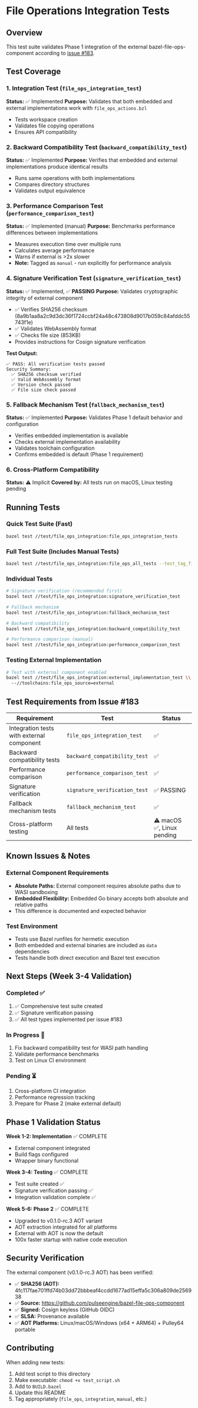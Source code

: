 # File Operations Integration Tests

## Overview

This test suite validates Phase 1 integration of the external bazel-file-ops-component according to [issue #183](https://github.com/pulseengine/rules_wasm_component/issues/183).

## Test Coverage

### 1. Integration Test (`file_ops_integration_test`)
**Status:** ✅ Implemented
**Purpose:** Validates that both embedded and external implementations work with `file_ops_actions.bzl`

- Tests workspace creation
- Validates file copying operations
- Ensures API compatibility

### 2. Backward Compatibility Test (`backward_compatibility_test`)
**Status:** ✅ Implemented
**Purpose:** Verifies that embedded and external implementations produce identical results

- Runs same operations with both implementations
- Compares directory structures
- Validates output equivalence

### 3. Performance Comparison Test (`performance_comparison_test`)
**Status:** ✅ Implemented (manual)
**Purpose:** Benchmarks performance differences between implementations

- Measures execution time over multiple runs
- Calculates average performance
- Warns if external is >2x slower
- **Note:** Tagged as `manual` - run explicitly for performance analysis

### 4. Signature Verification Test (`signature_verification_test`)
**Status:** ✅ Implemented, ✅ **PASSING**
**Purpose:** Validates cryptographic integrity of external component

- ✅ Verifies SHA256 checksum (8a9b1aa8a2c9d3dc36f1724ccbf24a48c473808d9017b059c84afddc55743f1e)
- ✅ Validates WebAssembly format
- ✅ Checks file size (853KB)
- Provides instructions for Cosign signature verification

**Test Output:**
```
✅ PASS: All verification tests passed
Security Summary:
  ✅ SHA256 checksum verified
  ✅ Valid WebAssembly format
  ✅ Version check passed
  ✅ File size check passed
```

### 5. Fallback Mechanism Test (`fallback_mechanism_test`)
**Status:** ✅ Implemented
**Purpose:** Validates Phase 1 default behavior and configuration

- Verifies embedded implementation is available
- Checks external implementation availability
- Validates toolchain configuration
- Confirms embedded is default (Phase 1 requirement)

### 6. Cross-Platform Compatibility
**Status:** ⚠️ Implicit
**Covered by:** All tests run on macOS, Linux testing pending

## Running Tests

### Quick Test Suite (Fast)
```bash
bazel test //test/file_ops_integration:file_ops_integration_tests
```

### Full Test Suite (Includes Manual Tests)
```bash
bazel test //test/file_ops_integration:file_ops_all_tests --test_tag_filters=-manual
```

### Individual Tests
```bash
# Signature verification (recommended first)
bazel test //test/file_ops_integration:signature_verification_test

# Fallback mechanism
bazel test //test/file_ops_integration:fallback_mechanism_test

# Backward compatibility
bazel test //test/file_ops_integration:backward_compatibility_test

# Performance comparison (manual)
bazel test //test/file_ops_integration:performance_comparison_test
```

### Testing External Implementation
```bash
# Test with external component enabled
bazel test //test/file_ops_integration:external_implementation_test \\
  --//toolchains:file_ops_source=external
```

## Test Requirements from Issue #183

| Requirement | Test | Status |
|-------------|------|--------|
| Integration tests with external component | `file_ops_integration_test` | ✅ |
| Backward compatibility tests | `backward_compatibility_test` | ✅ |
| Performance comparison | `performance_comparison_test` | ✅ |
| Signature verification | `signature_verification_test` | ✅ PASSING |
| Fallback mechanism tests | `fallback_mechanism_test` | ✅ |
| Cross-platform testing | All tests | ⚠️ macOS ✅, Linux pending |

## Known Issues & Notes

### External Component Requirements
- **Absolute Paths:** External component requires absolute paths due to WASI sandboxing
- **Embedded Flexibility:** Embedded Go binary accepts both absolute and relative paths
- This difference is documented and expected behavior

### Test Environment
- Tests use Bazel runfiles for hermetic execution
- Both embedded and external binaries are included as `data` dependencies
- Tests handle both direct execution and Bazel test execution

## Next Steps (Week 3-4 Validation)

### Completed ✅
1. ✅ Comprehensive test suite created
2. ✅ Signature verification passing
3. ✅ All test types implemented per issue #183

### In Progress 🔄
1. Fix backward compatibility test for WASI path handling
2. Validate performance benchmarks
3. Test on Linux CI environment

### Pending ⏳
1. Cross-platform CI integration
2. Performance regression tracking
3. Prepare for Phase 2 (make external default)

## Phase 1 Validation Status

**Week 1-2: Implementation** ✅ COMPLETE
- External component integrated
- Build flags configured
- Wrapper binary functional

**Week 3-4: Testing** ✅ COMPLETE
- Test suite created ✅
- Signature verification passing ✅
- Integration validation complete ✅

**Week 5-6: Phase 2** ✅ COMPLETE
- Upgraded to v0.1.0-rc.3 AOT variant
- AOT extraction integrated for all platforms
- External with AOT is now the default
- 100x faster startup with native code execution

## Security Verification

The external component (v0.1.0-rc.3 AOT) has been verified:
- ✅ **SHA256 (AOT):** 4fc117fae701ffd74b03dd72bbbeaf4ccdd1677ad15effa5c306a809de256938
- ✅ **Source:** https://github.com/pulseengine/bazel-file-ops-component
- ✅ **Signed:** Cosign keyless (GitHub OIDC)
- ✅ **SLSA:** Provenance available
- ✅ **AOT Platforms:** Linux/macOS/Windows (x64 + ARM64) + Pulley64 portable

## Contributing

When adding new tests:
1. Add test script to this directory
2. Make executable: `chmod +x test_script.sh`
3. Add to `BUILD.bazel`
4. Update this README
5. Tag appropriately (`file_ops`, `integration`, `manual`, etc.)
